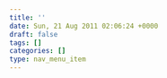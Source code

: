 ```yaml
---
title: ''
date: Sun, 21 Aug 2011 02:06:24 +0000
draft: false
tags: []
categories: []
type: nav_menu_item
---
```


